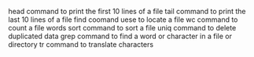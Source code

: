 head command to print the first 10 lines of a file
tail command to print the last 10 lines of a file
find coomand uese to locate a file
wc command to count a file words
sort command to sort a file 
uniq command to delete duplicated data
grep command to find a word or character in a file or directory
tr command to translate characters
